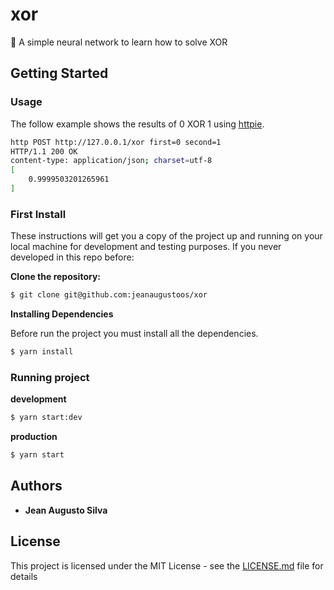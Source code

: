 # xor
:robot: A simple neural network to learn how to solve XOR

## Getting Started

### Usage

The follow example shows the results of 0 XOR 1 using [httpie](https://httpie.org/).

  ```sh
  http POST http://127.0.0.1/xor first=0 second=1
  HTTP/1.1 200 OK
  content-type: application/json; charset=utf-8
  [
      0.9999503201265961
  ]
  ```

### First Install

These instructions will get you a copy of the project up and running on your local machine for development and testing purposes.
If you never developed in this repo before:

**Clone the repository:**
  ```sh
  $ git clone git@github.com:jeanaugustoos/xor
  ```

**Installing Dependencies**

Before run the project you must install all the dependencies.

  ```sh
  $ yarn install
  ```

### Running project

**development**
  ```sh
  $ yarn start:dev
  ```

**production**
  ```sh
  $ yarn start
  ```

## Authors

* **Jean Augusto Silva**

## License

This project is licensed under the MIT License - see the [LICENSE.md](LICENSE.md) file for details

